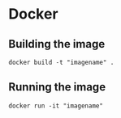 # Docker

## Building the image
````
docker build -t "imagename" .
````

## Running the image
````
docker run -it "imagename"
````
